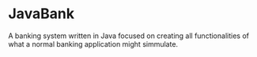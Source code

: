 # JavaBank
A banking system written in Java focused on creating all functionalities of what a normal banking application might simmulate.
